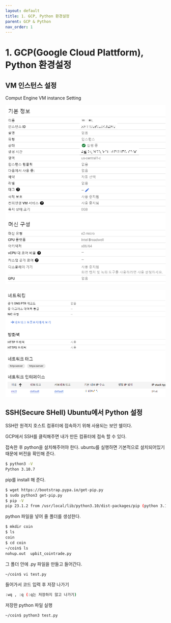 ```yaml
---
layout: default
title: 1. GCP, Python 환경설정
parent: GCP & Python
nav_order: 1
---
```


# 1. GCP(Google Cloud Plattform), Python 환경설정

## VM 인스턴스 설정

Comput Engine VM instance Setting

![Untitled](./GCP_Python_img/GCP_Python_1.png)

![Untitled](./GCP_Python_img/GCP_Python_2.png)

## SSH(Secure SHell) Ubuntu에서 Python 설정

SSH란 원격지 호스트 컴퓨터에 접속하기 위해 사용되는 보안 쉘이다.

GCP에서 SSH를 클릭해주면 내가 만든 컴퓨터에 접속 할 수 있다.

접속한 후 python을 설치해주어야 한다. ubuntu를 실행하면 기본적으로 설치되어있기때문에 버전을 확인해 준다.

```sh
$ python3 -V
Python 3.10.7
```

pip를 install 해 준다.

```sh
$ wget https://bootstrap.pypa.io/get-pip.py
$ sudo python3 get-pip.py
$ pip -V
pip 23.1.2 from /usr/local/lib/python3.10/dist-packages/pip (python 3.10)
```

python 파일을 넣어 줄 폴더를 생성한다.

```sh
$ mkdir coin
$ ls
coin
$ cd coin
~/coin$ ls
nohup.out  upbit_cointrade.py
```

그 폴더 안에 .py 파일을 만들고 들어간다.

```sh
~/coin$ vi test.py
```

들어가서 코드 입력 후 저장 나가기

```sh
:wq , :q (:q는 저장하지 않고 나가기)
```

저장한 python 파일 실행

```sh
~/coin$ python3 test.py
```
